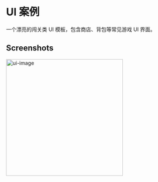 # UI 案例

一个漂亮的闯关类 UI 模板，包含商店、背包等常见游戏 UI 界面。

## Screenshots

<img width="319" alt="ui-image" src="https://user-images.githubusercontent.com/32630749/158115467-5bf10b77-c5e1-464a-8703-0f368fc29110.png">
